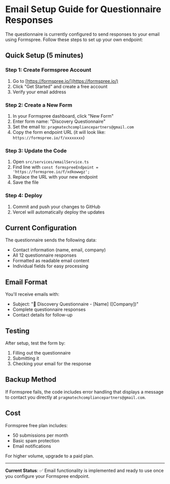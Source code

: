 # Email Setup Guide for Questionnaire Responses

The questionnaire is currently configured to send responses to your email using Formspree. Follow these steps to set up your own endpoint:

## Quick Setup (5 minutes)

### Step 1: Create Formspree Account
1. Go to [https://formspree.io/](https://formspree.io/)
2. Click "Get Started" and create a free account
3. Verify your email address

### Step 2: Create a New Form
1. In your Formspree dashboard, click "New Form"
2. Enter form name: "Discovery Questionnaire"
3. Set the email to: `pragmatechcompliancepartners@gmail.com`
4. Copy the form endpoint URL (it will look like: `https://formspree.io/f/xxxxxxxx`)

### Step 3: Update the Code
1. Open `src/services/emailService.ts`
2. Find line with `const formspreeEndpoint = 'https://formspree.io/f/xdkowwgz';`
3. Replace the URL with your new endpoint
4. Save the file

### Step 4: Deploy
1. Commit and push your changes to GitHub
2. Vercel will automatically deploy the updates

## Current Configuration

The questionnaire sends the following data:
- Contact information (name, email, company)
- All 12 questionnaire responses
- Formatted as readable email content
- Individual fields for easy processing

## Email Format

You'll receive emails with:
- Subject: "🔐 Discovery Questionnaire - [Name] ([Company])"
- Complete questionnaire responses
- Contact details for follow-up

## Testing

After setup, test the form by:
1. Filling out the questionnaire
2. Submitting it
3. Checking your email for the response

## Backup Method

If Formspree fails, the code includes error handling that displays a message to contact you directly at `pragmatechcompliancepartners@gmail.com`.

## Cost

Formspree free plan includes:
- 50 submissions per month
- Basic spam protection
- Email notifications

For higher volume, upgrade to a paid plan.

---

**Current Status**: ✅ Email functionality is implemented and ready to use once you configure your Formspree endpoint. 